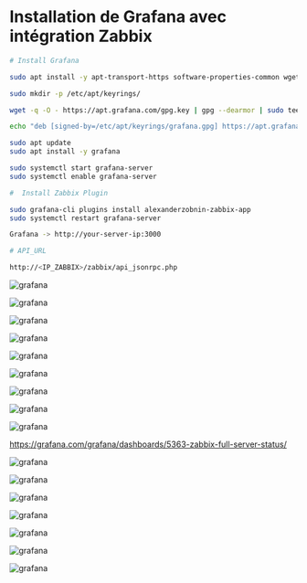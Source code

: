 # Installation de Grafana avec intégration Zabbix

```sh
# Install Grafana

sudo apt install -y apt-transport-https software-properties-common wget

sudo mkdir -p /etc/apt/keyrings/

wget -q -O - https://apt.grafana.com/gpg.key | gpg --dearmor | sudo tee /etc/apt/keyrings/grafana.gpg > /dev/null

echo "deb [signed-by=/etc/apt/keyrings/grafana.gpg] https://apt.grafana.com stable main" | sudo tee -a /etc/apt/sources.list.d/grafana.list

sudo apt update
sudo apt install -y grafana

sudo systemctl start grafana-server
sudo systemctl enable grafana-server

#  Install Zabbix Plugin

sudo grafana-cli plugins install alexanderzobnin-zabbix-app
sudo systemctl restart grafana-server

Grafana -> http://your-server-ip:3000

# API_URL

http://<IP_ZABBIX>/zabbix/api_jsonrpc.php
```

![grafana](/assets/grafana_01.png)

![grafana](/assets/grafana_02.png)

![grafana](/assets/grafana_03.png)

![grafana](/assets/grafana_04.png)

![grafana](/assets/grafana_05.png)

![grafana](/assets/grafana_06.png)

![grafana](/assets/grafana_07.png)

![grafana](/assets/grafana_08.png)

![grafana](/assets/grafana_09.png)

https://grafana.com/grafana/dashboards/5363-zabbix-full-server-status/

![grafana](/assets/grafana_10.png)

![grafana](/assets/grafana_11.png)

![grafana](/assets/grafana_12.png)

![grafana](/assets/grafana_13.png)

![grafana](/assets/grafana_14.png)

![grafana](/assets/grafana_15.png)

![grafana](/assets/grafana_16.png)
